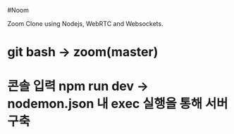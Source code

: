 #Noom

Zoom Clone using Nodejs, WebRTC and Websockets.

# git bash -> zoom(master)

# 콘솔 입력 npm run dev -> nodemon.json 내 exec 실행을 통해 서버 구축
